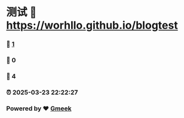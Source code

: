 # 测试 :link: https://worhllo.github.io/blogtest 
### :page_facing_up: [1](https://worhllo.github.io/blogtest/tag.html) 
### :speech_balloon: 0 
### :hibiscus: 4 
### :alarm_clock: 2025-03-23 22:22:27 
### Powered by :heart: [Gmeek](https://github.com/Meekdai/Gmeek)
